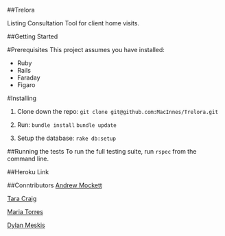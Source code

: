 ##Trelora 

Listing Consultation Tool for client home visits. 

##Getting Started 

#Prerequisites
 This project assumes you have installed: 
 * Ruby
 * Rails
 * Faraday
 * Figaro
 


#Installing

1. Clone down the repo:
   `git clone git@github.com:MacInnes/Trelora.git`
2. Run: 
  `bundle install`
  `bundle update`
  
3. Setup the database: 
   `rake db:setup`



##Running the tests
To run the full testing suite, run `rspec` from the command line. 

##Heroku Link


##Conntributors
[Andrew Mockett ](https://github.com/MacInnes)

[Tara Craig](https://github.com/TCraig7)

[Maria Torres](https://github.com/tmaria17)

[Dylan Meskis](https://github.com/dmeskis)
